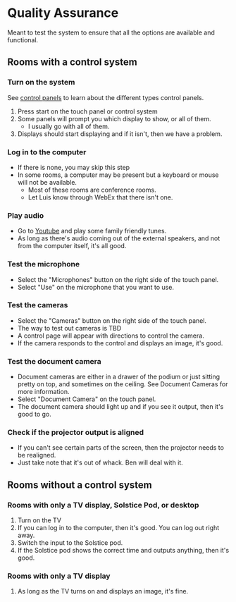 # Quality Assurance

Meant to test the system to ensure that all the options are available and functional.

## Rooms with a control system

### Turn on the system

See [control panels](panels.md) to learn about the different types control panels.

1. Press start on the touch panel or control system
2. Some panels will prompt you which display to show, or all of them.
   - I usually go with all of them.
3. Displays should start displaying and if it isn't, then we have a problem.

### Log in to the computer

- If there is none, you may skip this step
- In some rooms, a computer may be present but a keyboard or mouse will not be available.
  - Most of these rooms are conference rooms.
  - Let Luis know through WebEx that there isn't one.

### Play audio

- Go to [Youtube](https://www.youtube.com/) and play some family friendly tunes.
- As long as there's audio coming out of the external speakers, and not from the computer itself, it's all good.

### Test the microphone

- Select the "Microphones" button on the right side of the touch panel.
- Select "Use" on the microphone that you want to use.

### Test the cameras

- Select the "Cameras" button on the right side of the touch panel.
- The way to test out cameras is TBD
- A control page will appear with directions to control the camera.
- If the camera responds to the control and displays an image, it's good.

### Test the document camera

- Document cameras are either in a drawer of the podium or just sitting pretty on top, and sometimes on the ceiling. See Document Cameras for more information.
- Select "Document Camera" on the touch panel.
- The document camera should light up and if you see it output, then it's good to go.


### Check if the projector output is aligned

- If you can't see certain parts of the screen, then the projector needs to be realigned.
- Just take note that it's out of whack. Ben will deal with it.

## Rooms without a control system

### Rooms with only a TV display, Solstice Pod, or desktop
1. Turn on the TV
2. If you can log in to the computer, then it's good. You can log out right away.
3. Switch the input to the Solstice pod.
4. If the Solstice pod shows the correct time and outputs anything, then it's good.
### Rooms with only a TV display
1. As long as the TV turns on and displays an image, it's fine.
